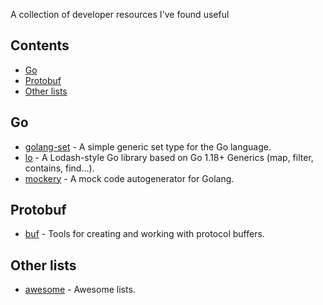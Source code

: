 A collection of developer resources I've found useful

## Contents
* [Go](#go)
* [Protobuf](#protobuf)
* [Other lists](#other-lists)

## Go
* [golang-set](https://github.com/deckarep/golang-set) - A simple generic set type for the Go language.
* [lo](https://github.com/samber/lo) - A Lodash-style Go library based on Go 1.18+ Generics (map, filter, contains, find...).
* [mockery](https://github.com/vektra/mockery) - A mock code autogenerator for Golang.


## Protobuf
* [buf](https://github.com/bufbuild) - Tools for creating and working with protocol buffers.

## Other lists
* [awesome](https://github.com/sindresorhus/awesome) - Awesome lists.
